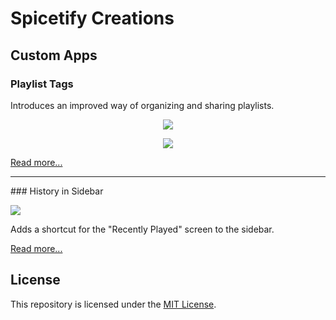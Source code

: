# Spicetify Creations

## Custom Apps

### Playlist Tags

Introduces an improved way of organizing and sharing playlists.

<p align="center">
  <img src="https://github.com/Bergbok/Spicetify-Creations/assets/66174189/0a846c52-2441-4b69-9b39-76e65654cd13"/></img>
</p>
<p align="center">
  <img src="https://github.com/Bergbok/Spicetify-Creations/assets/66174189/d1f0a204-6f3e-460e-8e5b-dc756d9c584e"/></img>
</p>

[Read more...](/CustomApps/playlist-tags/README.md)
<hr>
### History in Sidebar

<p align="left">
  <img src="https://github.com/Bergbok/Spicetify-Creations/assets/66174189/ded310d5-374a-4238-98b1-bd2fad737604"/></img>
</p>

Adds a shortcut for the "Recently Played" screen to the sidebar.

[Read more...](/CustomApps/history-in-sidebar/README.md)

## License

This repository is licensed under the [MIT License](LICENSE).
